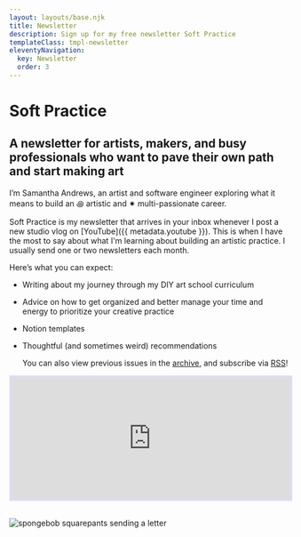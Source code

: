 ```yaml
---
layout: layouts/base.njk
title: Newsletter
description: Sign up for my free newsletter Soft Practice
templateClass: tmpl-newsletter
eleventyNavigation:
  key: Newsletter
  order: 3
---
```


<h1><span class="gradient__text">Soft Practice</span></h1>

## A newsletter for artists, makers, and busy professionals who want to pave their own path and start making art

I’m Samantha Andrews, an artist and software engineer exploring what it means to build an ꩜ artistic and ✷ multi-passionate career.

Soft Practice is my newsletter that arrives in your inbox whenever I post a new studio vlog on [YouTube]({{ metadata.youtube }}). This is when I have the most to say about what I'm learning about building an artistic practice. I usually send one or two newsletters each month.

Here’s what you can expect:

- Writing about my journey through my DIY art school curriculum
- Advice on how to get organized and better manage your time and energy to prioritize your creative practice
- Notion templates
- Thoughtful (and sometimes weird) recommendations

  You can also view previous issues in the [archive](https://buttondown.email/samantha-andrews/archive), and subscribe via [RSS](https://buttondown.email/samantha-andrews/rss)!

<iframe
  scrolling="no"
  style="width:100%!important;height:220px;border:3px #e2dafe solid; !important"
  src="https://buttondown.email/samantha-andrews?as_embed=true"
>
</iframe>
<br />
<br />

![spongebob squarepants sending a letter](https://media.giphy.com/media/efyEShk2FJ9X2Kpd7V/giphy.gif)
